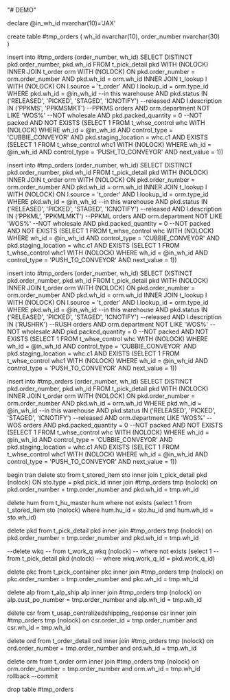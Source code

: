 "# DEMO" 

declare @in_wh_id nvarchar(10)='JAX'

create table #tmp_orders (
	wh_id nvarchar(10),
	order_number nvarchar(30)
)

insert into #tmp_orders (order_number, wh_id)
SELECT DISTINCT pkd.order_number, pkd.wh_id
FROM t_pick_detail pkd WITH (NOLOCK)
INNER JOIN t_order orm WITH (NOLOCK)
	ON pkd.order_number = orm.order_number
	AND pkd.wh_id = orm.wh_id
INNER JOIN t_lookup l WITH (NOLOCK)
	ON l.source = 't_order'
	AND l.lookup_id = orm.type_id
WHERE pkd.wh_id = @in_wh_id											--in this warehouse
	AND pkd.status IN ('RELEASED', 'PICKED', 'STAGED', 'ICNOTIFY')					--released
	AND l.description IN ('PPKMS', 'PPKMSMKT')							--PPKMS orders
	AND orm.department NOT LIKE 'WOS%'									--NOT wholesale
	AND pkd.packed_quantity = 0										--NOT packed
	AND NOT EXISTS (SELECT 1
					FROM t_whse_control whc WITH (NOLOCK)
					WHERE wh_id = @in_wh_id
					AND control_type = 'CUBBIE_CONVEYOR'
					AND pkd.staging_location = whc.c1
					AND EXISTS (SELECT 1
									FROM t_whse_control whc1 WITH (NOLOCK)
									WHERE wh_id = @in_wh_id
									AND control_type = 'PUSH_TO_CONVEYOR'
									AND next_value = 1))

insert into #tmp_orders (order_number, wh_id)
SELECT DISTINCT pkd.order_number, pkd.wh_id
FROM t_pick_detail pkd WITH (NOLOCK)
INNER JOIN t_order orm WITH (NOLOCK)
	ON pkd.order_number = orm.order_number
	AND pkd.wh_id = orm.wh_id
INNER JOIN t_lookup l WITH (NOLOCK)
	ON l.source = 't_order'
	AND l.lookup_id = orm.type_id
WHERE pkd.wh_id = @in_wh_id											--in this warehouse
	AND pkd.status IN ('RELEASED', 'PICKED', 'STAGED', 'ICNOTIFY')					--released
	AND l.description IN ('PPKML', 'PPKMLMKT')							--PPKML orders
	AND orm.department NOT LIKE 'WOS%'									--NOT wholesale
	AND pkd.packed_quantity = 0										--NOT packed
	AND NOT EXISTS (SELECT 1
					FROM t_whse_control whc WITH (NOLOCK)
					WHERE wh_id = @in_wh_id
					AND control_type = 'CUBBIE_CONVEYOR'
					AND pkd.staging_location = whc.c1
					AND EXISTS (SELECT 1
									FROM t_whse_control whc1 WITH (NOLOCK)
									WHERE wh_id = @in_wh_id
									AND control_type = 'PUSH_TO_CONVEYOR'
									AND next_value = 1))

insert into #tmp_orders (order_number, wh_id)
SELECT DISTINCT pkd.order_number, pkd.wh_id
FROM t_pick_detail pkd WITH (NOLOCK)
INNER JOIN t_order orm WITH (NOLOCK)
	ON pkd.order_number = orm.order_number
AND pkd.wh_id = orm.wh_id
INNER JOIN t_lookup l WITH (NOLOCK)
	ON l.source = 't_order'
AND l.lookup_id = orm.type_id
WHERE pkd.wh_id = @in_wh_id											--in this warehouse
AND pkd.status IN ('RELEASED', 'PICKED', 'STAGED', 'ICNOTIFY')					--released
AND l.description IN ('RUSHRK')							--RUSH orders
AND orm.department NOT LIKE 'WOS%'									--NOT wholesale
AND pkd.packed_quantity = 0											--NOT packed
AND NOT EXISTS (SELECT 1
					FROM t_whse_control whc WITH (NOLOCK)
					WHERE wh_id = @in_wh_id
					AND control_type = 'CUBBIE_CONVEYOR'
					AND pkd.staging_location = whc.c1
					AND EXISTS (SELECT 1
									FROM t_whse_control whc1 WITH (NOLOCK)
									WHERE wh_id = @in_wh_id
									AND control_type = 'PUSH_TO_CONVEYOR'
									AND next_value = 1))

insert into #tmp_orders (order_number, wh_id)
SELECT DISTINCT pkd.order_number, pkd.wh_id
FROM t_pick_detail pkd WITH (NOLOCK)
INNER JOIN t_order orm WITH (NOLOCK)
ON pkd.order_number = orm.order_number
AND pkd.wh_id = orm.wh_id
WHERE pkd.wh_id = @in_wh_id											--in this warehouse
AND pkd.status IN ('RELEASED', 'PICKED', 'STAGED', 'ICNOTIFY')					--released
AND orm.department LIKE 'WOS%'										--WOS orders
AND pkd.packed_quantity = 0											--NOT packed
AND NOT EXISTS (SELECT 1
					FROM t_whse_control whc WITH (NOLOCK)
					WHERE wh_id = @in_wh_id
					AND control_type = 'CUBBIE_CONVEYOR'
					AND pkd.staging_location = whc.c1
					AND EXISTS (SELECT 1
									FROM t_whse_control whc1 WITH (NOLOCK)
									WHERE wh_id = @in_wh_id
									AND control_type = 'PUSH_TO_CONVEYOR'
									AND next_value = 1))

begin tran
delete sto
  from t_stored_item sto
 inner join t_pick_detail pkd (nolock)
    ON sto.type = pkd.pick_id
 inner join #tmp_orders tmp (nolock)
    on pkd.order_number = tmp.order_number
   and pkd.wh_id = tmp.wh_id

delete hum
  from t_hu_master hum
 where not exists (select 1
					 from t_stored_item sto (nolock)
					where hum.hu_id = sto.hu_id
					  and hum.wh_id = sto.wh_id)

delete pkd
  from t_pick_detail pkd
 inner join #tmp_orders tmp (nolock)
    on pkd.order_number = tmp.order_number
   and pkd.wh_id = tmp.wh_id

--delete wkq
--  from t_work_q wkq (nolock)
-- where not exists (select 1
--					 from t_pick_detail pkd (nolock)
--					where wkq.work_q_id = pkd.work_q_id)
   
delete pkc
  from t_pick_container pkc
 inner join #tmp_orders tmp (nolock)
    on pkc.order_number = tmp.order_number
   and pkc.wh_id = tmp.wh_id

delete alp
  from t_alp_ship alp
 inner join #tmp_orders tmp (nolock)
    on alp.cust_po_number = tmp.order_number
   and alp.wh_id = tmp.wh_id

delete csr
  from t_usap_centralizedshipping_response csr
 inner join #tmp_orders tmp (nolock)
    on csr.order_id = tmp.order_number
   and csr.wh_id = tmp.wh_id

delete ord
  from t_order_detail ord
 inner join #tmp_orders tmp (nolock)
    on ord.order_number = tmp.order_number
   and ord.wh_id = tmp.wh_id

delete orm
  from t_order orm
 inner join #tmp_orders tmp (nolock)
    on orm.order_number = tmp.order_number
   and orm.wh_id = tmp.wh_id
rollback
--commit

drop table #tmp_orders
